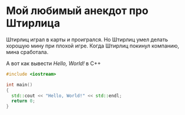 # Мой любимый анекдот про Штирлица
Штирлиц играл в карты и проигрался. Но Штирлиц умел делать хорошую мину при плохой игре. Когда Штирлиц покинул компанию, мина сработала.

А вот как вывести _*Hello, World!*_ в C++

```C++
#include <iostream>

int main()
{
  std::cout << "Hello, World!" << std::endl;
  return 0;
}
```
